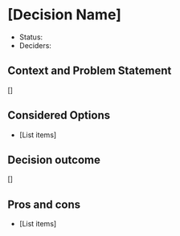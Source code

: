 # [Decision Name]

 - Status:
 - Deciders:

## Context and Problem Statement

[]

## Considered Options

 - [List items]

## Decision outcome

[]

## Pros and cons

 - [List items]
